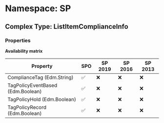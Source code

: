 # Namespace: SP

## Complex Type: ListItemComplianceInfo

### Properties

**Availability matrix**

Property | SPO | SP 2019 | SP 2016 | SP 2013
----------|-----|---------|---------|--------
ComplianceTag (Edm.String) | ✅ | ❌ | ❌ | ❌
TagPolicyEventBased (Edm.Boolean) | ✅ | ❌ | ❌ | ❌
TagPolicyHold (Edm.Boolean) | ✅ | ❌ | ❌ | ❌
TagPolicyRecord (Edm.Boolean) | ✅ | ❌ | ❌ | ❌
